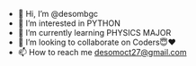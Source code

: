 - 👋 Hi, I’m @desombgc
- 👀 I’m interested in PYTHON
- 🌱 I’m currently learning PHYSICS MAJOR 
- 💞️ I’m looking to collaborate on Coders😇❤
- 📫 How to reach me desomoct27@gmail.com

<!---
desombgc/desombgc is a ✨ special ✨ repository because its `README.md` (this file) appears on your GitHub profile.
You can click the Preview link to take a look at your changes.
--->
